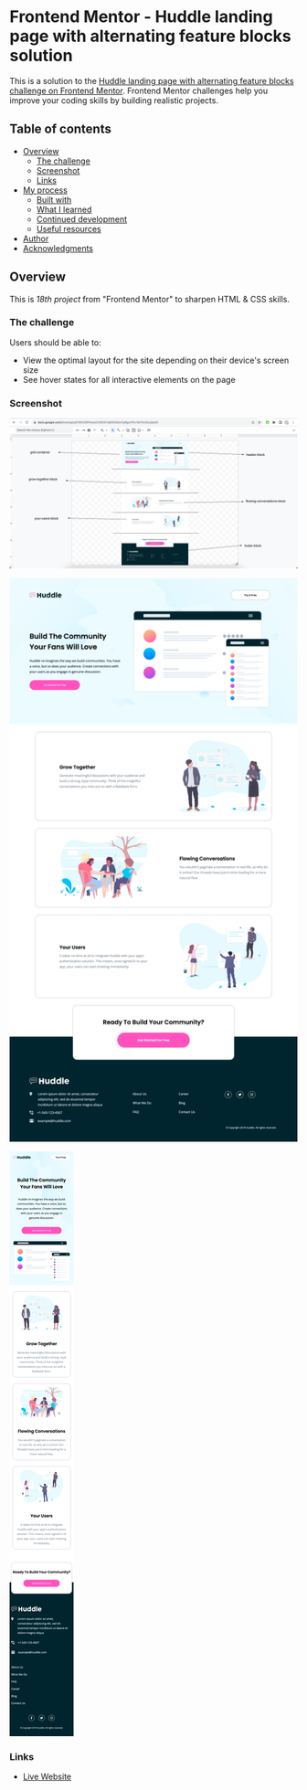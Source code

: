 # Frontend Mentor - Huddle landing page with alternating feature blocks solution

This is a solution to the [Huddle landing page with alternating feature blocks challenge on Frontend Mentor](https://www.frontendmentor.io/challenges/huddle-landing-page-with-alternating-feature-blocks-5ca5f5981e82137ec91a5100). Frontend Mentor challenges help you improve your coding skills by building realistic projects.

## Table of contents

- [Overview](#overview)
  - [The challenge](#the-challenge)
  - [Screenshot](#screenshot)
  - [Links](#links)
- [My process](#my-process)
  - [Built with](#built-with)
  - [What I learned](#what-i-learned)
  - [Continued development](#continued-development)
  - [Useful resources](#useful-resources)
- [Author](#author)
- [Acknowledgments](#acknowledgments)

## Overview

This is _18th project_ from "Frontend Mentor" to sharpen HTML & CSS skills.

### The challenge

Users should be able to:

- View the optimal layout for the site depending on their device's screen size
- See hover states for all interactive elements on the page

### Screenshot

![Plan Drawing](./screenshots/drawing.png)

![Desktop Preview](./screenshots/desktop.png)

![Mobile Preview](./screenshots/mobile.png)

### Links

- [Live Website](https://vikramvi.github.io/Huddle-landing-page-with-alternating-feature-blocks/)
